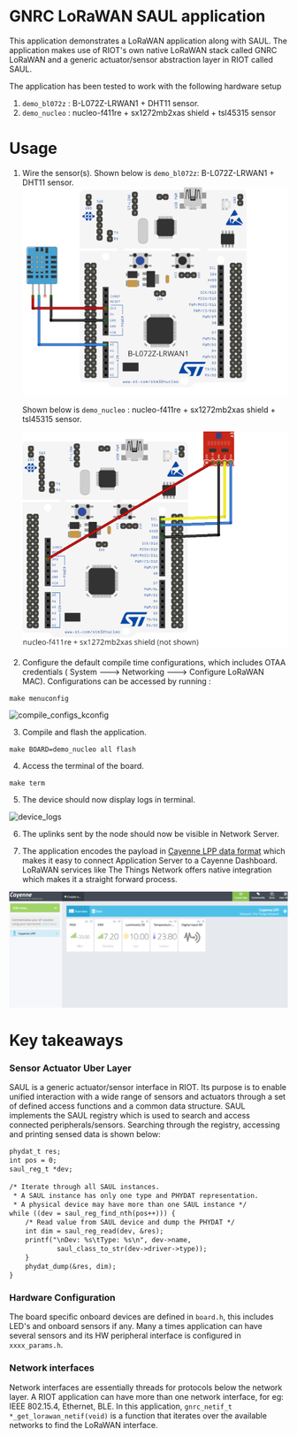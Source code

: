 GNRC LoRaWAN SAUL application
=============================

This application demonstrates a LoRaWAN application along with SAUL. The
application makes use of RIOT's own native LoRaWAN stack called GNRC LoRaWAN and
a generic actuator/sensor abstraction layer in RIOT called SAUL.

The application has been tested to work with the following hardware setup 

1. `demo_bl072z` : B-L072Z-LRWAN1 + DHT11 sensor.
2. `demo_nucleo` : nucleo-f411re + sx1272mb2xas shield + tsl45315 sensor

Usage
=====

1. Wire the sensor(s). Shown below is `demo_bl072z`: B-L072Z-LRWAN1 + DHT11 sensor.
    ![B-L072Z-LRWAN1+DHT11](help/images/B-L072Z-LRWAN1+DHT11.png)

    Shown below is `demo_nucleo` : nucleo-f411re + sx1272mb2xas shield + tsl45315 sensor.
    
    ![nucleo-f411re_sx1272mb2xas_tsl45315.png](help/images/nucleo-f411re_sx1272mb2xas_tsl45315.png)


2. Configure the default compile time configurations, which includes OTAA credentials ( System ---> Networking ---> Configure LoRaWAN MAC). Configurations can be accessed by running :
```
make menuconfig
```
![compile_configs_kconfig](help/gif/compile_configs_kconfig.gif)

3. Compile and flash the application.
```
make BOARD=demo_nucleo all flash

```
4. Access the terminal of the board.

```
make term
```
5. The device should now display logs in terminal.

![device_logs](help/gif/device_logs.gif)

6. The uplinks sent by the node should now be visible in Network Server.

7. The application encodes the payload in [Cayenne LPP data format](https://github.com/myDevicesIoT/CayenneLPP) which makes it easy to connect Application Server to a Cayenne Dashboard.
LoRaWAN services like The Things Network offers native integration which makes it a straight forward process.

![cayenne](help/images/cayenne.png)

Key takeaways
=============

### Sensor Actuator Uber Layer 
SAUL is a generic actuator/sensor interface in RIOT. Its purpose is to enable unified interaction with a wide range of sensors and actuators through a set of defined access functions and a common data structure.
SAUL implements the SAUL registry which is used to search and access connected peripherals/sensors.
Searching through the registry, accessing and printing sensed data is shown below:
```
phydat_t res;
int pos = 0;
saul_reg_t *dev;

/* Iterate through all SAUL instances.
 * A SAUL instance has only one type and PHYDAT representation.
 * A physical device may have more than one SAUL instance */
while ((dev = saul_reg_find_nth(pos++))) {
    /* Read value from SAUL device and dump the PHYDAT */
    int dim = saul_reg_read(dev, &res);
    printf("\nDev: %s\tType: %s\n", dev->name,
            saul_class_to_str(dev->driver->type));
    }
    phydat_dump(&res, dim);
}
```
### Hardware Configuration

The board specific onboard devices are defined in `board.h`, this includes
LED's and onboard sensors if any. Many a times application can have several sensors
and its HW peripheral interface is configured in `xxxx_params.h`.


### Network interfaces

Network interfaces are essentially threads for protocols below the network layer.
A RIOT application can have more than one network interface, for eg: IEEE 802.15.4,
Ethernet, BLE. In this application, `gnrc_netif_t *_get_lorawan_netif(void)` is a
function that iterates over the available networks to find the LoRaWAN interface. 
